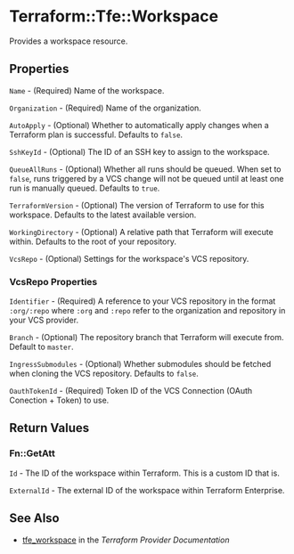 # Terraform::Tfe::Workspace

Provides a workspace resource.

## Properties

`Name` - (Required) Name of the workspace.

`Organization` - (Required) Name of the organization.

`AutoApply` - (Optional) Whether to automatically apply changes when a Terraform plan is successful. Defaults to `false`.

`SshKeyId` - (Optional) The ID of an SSH key to assign to the workspace.

`QueueAllRuns` - (Optional) Whether all runs should be queued. When set to `false`, runs triggered by a VCS change will not be queued until at least one run is manually queued. Defaults to `true`.

`TerraformVersion` - (Optional) The version of Terraform to use for this workspace. Defaults to the latest available version.

`WorkingDirectory` - (Optional) A relative path that Terraform will execute within.  Defaults to the root of your repository.

`VcsRepo` - (Optional) Settings for the workspace's VCS repository.

### VcsRepo Properties

`Identifier` - (Required) A reference to your VCS repository in the format `:org/:repo` where `:org` and `:repo` refer to the organization and repository in your VCS provider.

`Branch` - (Optional) The repository branch that Terraform will execute from. Default to `master`.

`IngressSubmodules` - (Optional) Whether submodules should be fetched when cloning the VCS repository. Defaults to `false`.

`OauthTokenId` - (Required) Token ID of the VCS Connection (OAuth Conection + Token) to use.


## Return Values

### Fn::GetAtt

`Id` - The ID of the workspace within Terraform. This is a custom ID that is.

`ExternalId` - The external ID of the workspace within Terraform Enterprise.

## See Also

* [tfe_workspace](https://www.terraform.io/docs/providers/tfe/r/workspace.html) in the _Terraform Provider Documentation_
